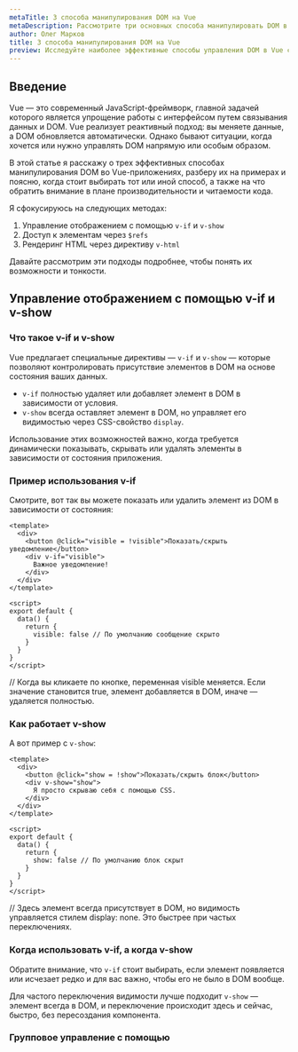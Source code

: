 ```yaml
---
metaTitle: 3 способа манипулирования DOM на Vue
metaDescription: Рассмотрите три основных способа манипулировать DOM в приложениях на Vue - изучите v-if v-show $refs и директиву v-html
author: Олег Марков
title: 3 способа манипулирования DOM на Vue
preview: Исследуйте наиболее эффективные способы управления DOM в Vue с помощью v-if v-show $refs и v-html - подробные примеры и понятные объяснения
---
```


## Введение

Vue — это современный JavaScript-фреймворк, главной задачей которого является упрощение работы с интерфейсом путем связывания данных и DOM. Vue реализует реактивный подход: вы меняете данные, а DOM обновляется автоматически. Однако бывают ситуации, когда хочется или нужно управлять DOM напрямую или особым образом.

В этой статье я расскажу о трех эффективных способах манипулирования DOM во Vue-приложениях, разберу их на примерах и поясню, когда стоит выбирать тот или иной способ, а также на что обратить внимание в плане производительности и читаемости кода.

Я сфокусируюсь на следующих методах:

1. Управление отображением с помощью `v-if` и `v-show`
2. Доступ к элементам через `$refs`
3. Рендеринг HTML через директиву `v-html`

Давайте рассмотрим эти подходы подробнее, чтобы понять их возможности и тонкости.

## Управление отображением с помощью v-if и v-show

### Что такое v-if и v-show

Vue предлагает специальные директивы — `v-if` и `v-show` — которые позволяют контролировать присутствие элементов в DOM на основе состояния ваших данных.

- `v-if` полностью удаляет или добавляет элемент в DOM в зависимости от условия.
- `v-show` всегда оставляет элемент в DOM, но управляет его видимостью через CSS-свойство `display`.

Использование этих возможностей важно, когда требуется динамически показывать, скрывать или удалять элементы в зависимости от состояния приложения.

### Пример использования v-if

Смотрите, вот так вы можете показать или удалить элемент из DOM в зависимости от состояния:

```vue
<template>
  <div>
    <button @click="visible = !visible">Показать/скрыть уведомление</button>
    <div v-if="visible">
      Важное уведомление!
    </div>
  </div>
</template>

<script>
export default {
  data() {
    return {
      visible: false // По умолчанию сообщение скрыто
    }
  }
}
</script>
```

// Когда вы кликаете по кнопке, переменная visible меняется. Если значение становится true, элемент добавляется в DOM, иначе — удаляется полностью.

### Как работает v-show

А вот пример с `v-show`:

```vue
<template>
  <div>
    <button @click="show = !show">Показать/скрыть блок</button>
    <div v-show="show">
      Я просто скрываю себя с помощью CSS.
    </div>
  </div>
</template>

<script>
export default {
  data() {
    return {
      show: false // По умолчанию блок скрыт
    }
  }
}
</script>
```

// Здесь элемент всегда присутствует в DOM, но видимость управляется стилем display: none. Это быстрее при частых переключениях.

### Когда использовать v-if, а когда v-show

Обратите внимание, что `v-if` стоит выбирать, если элемент появляется или исчезает редко и для вас важно, чтобы его не было в DOM вообще. 

Для частого переключения видимости лучше подходит `v-show` — элемент всегда в DOM, и переключение происходит здесь и сейчас, быстро, без пересоздания компонента.

### Групповое управление с помощью <template v-if>

Vue разрешает использовать директивы на контейнере `<template>`, если хотите показывать или скрывать сразу несколько элементов без лишней обертки:

```vue
<template>
  <div>
    <button @click="showDetails = !showDetails">Показать детали</button>
    <template v-if="showDetails">
      <p>Детальная информация A</p>
      <p>Детальная информация B</p>
    </template>
  </div>
</template>
```

// Так вы не добавляете в DOM ненужные уровни вложенности.

### Как еще можно усложнить пример

Вложенное использование `v-if` и динамические условия:

```vue
<template>
  <div>
    <button @click="mode = 'a'">Режим A</button>
    <button @click="mode = 'b'">Режим B</button>

    <div v-if="mode === 'a'">
      Сейчас выбран режим А
    </div>
    <div v-else-if="mode === 'b'">
      Сейчас выбран режим B
    </div>
    <div v-else>
      Ни один режим не выбран
    </div>
  </div>
</template>
```

// Можно легко делать сложные переключатели на основе состояния.

## Доступ к DOM-элементам через $refs

### Что такое $refs

Vue позволяет создавать специальные ссылки на элементы внутри шаблона с помощью атрибута `ref`. Если вам нужно получить прямой доступ к DOM-элементу или экземпляру дочернего компонента — используйте `$refs`.

Обычно такой подход нужен, когда вам нужно программно управлять фокусом, выделением текста, прокруткой, запускать анимации или интегрироваться с нелинейной сторонней библиотекой.

### Как объявить ref и использовать $refs

Давайте посмотрим, как это сделать:

```vue
<template>
  <div>
    <input ref="myInput" type="text">
    <button @click="focusInput">Фокус на поле ввода</button>
  </div>
</template>

<script>
export default {
  methods: {
    focusInput() {
      // Здесь мы обращаемся к DOM-элементу по ref и вызываем метод focus
      this.$refs.myInput.focus();
    }
  }
}
</script>
```

// При клике на кнопку input получает фокус. Это очень удобно для автофокуса или кастомных взаимодействий с элементами.

// Использовать $refs желательно только когда нельзя обойтись стандартными средствами Vue и реактивных данных.

### Получение DOM-элемента или компонента через $refs

Если на элементе стоит `ref`, через this.$refs.refName вы получите DOM-элемент или экземпляр компонента.

- Если это обычный DOM-элемент, придет ссылка на этот элемент, как в примере выше.
- Если это дочерний компонент, получите экземпляр Vue-компонента:

```vue
<template>
  <child-component ref="child"></child-component>
  <button @click="callChildMethod">Запустить метод дочернего компонента</button>
</template>

<script>
export default {
  methods: {
    callChildMethod() {
      // Вызываем публичный метод у дочернего компонента
      this.$refs.child.someMethodFromChild();
    }
  }
}
</script>
```

// $refs отлично подходит для управления сложной логикой, где требуется прямой доступ к внутреннему API HTML-элементов или компонентов.

### Массив $refs

Если вы используете рефы внутри `v-for`, то this.$refs.<имя> будет массивом:

```vue
<template>
  <ul>
    <li v-for="item in items" :key="item.id" :ref="setRefs">{{ item.name }}</li>
  </ul>
</template>

<script>
export default {
  data() {
    return {
      items: [{ id: 1, name: 'One' }, { id: 2, name: 'Two' }]
    }
  },
  methods: {
    setRefs(el) {
      // Vue автоматически собирает массив рефов, если один и тот же ref указывается несколько раз
    }
  },
  mounted() {
    // Теперь this.$refs.setRefs — массив элементов <li>
    this.$refs.setRefs.forEach(li => {
      // Можно добавить стили или обработчики каждому элементу
    });
  }
}
</script>
```

// $refs довольно гибкий, но его не стоит использовать для постоянного доступа к данным компонентов, иначе структура может стать нечитаемой.

### Когда избегать $refs

$refs нужно использовать там, где действительно требуется взаимодействие с конкретными DOM-элементами. Для абстрагированного управления отображением желательно использовать реактивные данные Vue.

## Рендеринг HTML с помощью v-html

### Для чего нужен v-html

Если вам нужно отобразить кусок HTML, полученный динамически (например, из API или настроек), Vue предлагает директиву `v-html`. Она вставляет заданную строку как HTML, а не как текст. Вот пример:

```vue
<template>
  <div>
    <div v-html="rawHtml"></div>
  </div>
</template>

<script>
export default {
  data() {
    return {
      rawHtml: '<b>Это выделено жирным!</b>' // HTML-код, который мы хотим отобразить
    }
  }
}
</script>
```

// В отличие от {{ rawHtml }}, где HTML выводится как текст, v-html реально создает разметку в DOM.

### Особенности и предостережения

- Никогда не вставляйте в `v-html` данные, поступившие от пользователя или ненадежных источников, без санитации. Иначе ваш сайт станет уязвим для XSS-атак.
- Vue не применяет дополнительные обработки — то, что вы передали в `v-html`, то попадет в DOM.

### Реальный случай использования: описание из CMS

Представьте, что вы выводите описание товара из CMS, в котором могут быть ссылки или выделения:

```vue
<template>
  <div>
    <div v-html="productDescription"></div>
  </div>
</template>

<script>
export default {
  data() {
    return {
      productDescription: '<p>Этот <a href="#">товар</a> — отличный выбор!</p>'
    }
  }
}
</script>
```

// Контент будет "оживать" и корректно отображаться.

### Можно ли динамически добавлять компоненты через v-html?

Обратите внимание, что Vue не обрабатывает шаблоны внутри `v-html` как свои компоненты — внутренности не связываются с вашим реактивным состоянием. Получатся просто “сырые” DOM-узлы, которыми Vue дальше не управляет.

## Заключение

В обработке DOM во Vue есть несколько проверенных подходов, которые закрывают практически все задачи по управлению разметкой и реагированию на события пользователя. 

- Через `v-if` и `v-show` вы удобно реагируете на изменения состояния, добавляя и убирая блоки из DOM.
- С помощью `$refs` вы напрямую управляете HTML-элементами — идеально для случаев, когда стандартных реактивных средств недостаточно.
- С директивой `v-html` можно быстро встраивать динамические фрагменты HTML, поступающие из внешних источников.

Важно использовать эти способы осознанно, выбирая наиболее подходящий для конкретной задачи: экономить ресурсы, поддерживать безопасность и читаемость кода. 

Хорошая архитектура Vue-приложения всегда базируется на принципах реактивности — прямое взаимодействие с DOM стоит применять только там, где это действительно необходимо.

## Частозадаваемые технические вопросы и ответы

### Как получить доступ к родительскому компоненту из дочернего?

Используйте свойство `$parent` внутри дочернего компонента. Например, `this.$parent`. Однако стоит помнить, что изменение родителя таким способом увеличивает связанность компонентов и усложняет поддержку. Лучше обмениваться данными через props и события, а прямой доступ применять только при необходимости.

### Как анимировать появление элементов при использовании v-if или v-show?

Добавьте обертку `<transition>`, внутри которой размещайте элементы с `v-if` или `v-show`:

```vue
<transition name="fade">
  <div v-if="visible">...</div>
</transition>
```
Затем определите классыAnimations CSS для `fade-enter-active`, `fade-leave-active` и т.д. Vue таким образом будет применять плавные переходы при появлении и исчезновении.

### Можно ли управлять DOM-подсистемой сторонней библиотеки из Vue?

Да, но используйте для этого хуки жизненного цикла `mounted` или `updated` и $refs для доступа к DOM-узлам. Подключайте сторонние виджеты только после того, как DOM уже создан, чтобы избежать ошибок работы с еще несуществующими элементами.

### Как безопасно вставлять HTML, если нужно использовать пользовательский ввод?

Перед передачей данных в `v-html` обязательно очищайте их с помощью надежной библиотеки для "санитации" HTML, например, dompurify или sanitize-html. Это защитит приложение от XSS-атак.

### Что делать, если $refs возвращает undefined?

Убедитесь, что компонент или элемент действительно смонтирован. Получить $refs можно только после отработки хука `mounted`. Если доступ к $refs нужен сразу, дождитесь этого этапа жизненного цикла.

---
